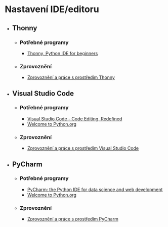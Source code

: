 # Nastavení IDE/editoru
- ## Thonny
	- ### Potřebné programy
		- [Thonny, Python IDE for beginners](https://thonny.org/)
	- ### Zprovoznění
		- [Zprovoznění a práce s prostředím Thonny](thonny_setup)
- ## Visual Studio Code
	- ### Potřebné programy
		- [Visual Studio Code - Code Editing. Redefined](https://code.visualstudio.com/)
		- [Welcome to Python.org](https://www.python.org/)
	- ### Zprovoznění
		- [Zprovoznění a práce s prostředím Visual Studio Code](vsc_setup)
- ## PyCharm
	- ### Potřebné programy
		- [PyCharm: the Python IDE for data science and web development](https://www.jetbrains.com/pycharm/)
		- [Welcome to Python.org](https://www.python.org/)
	- ### Zprovoznění
		- [Zprovoznění a práce s prostředím PyCharm](pycharm_setup)